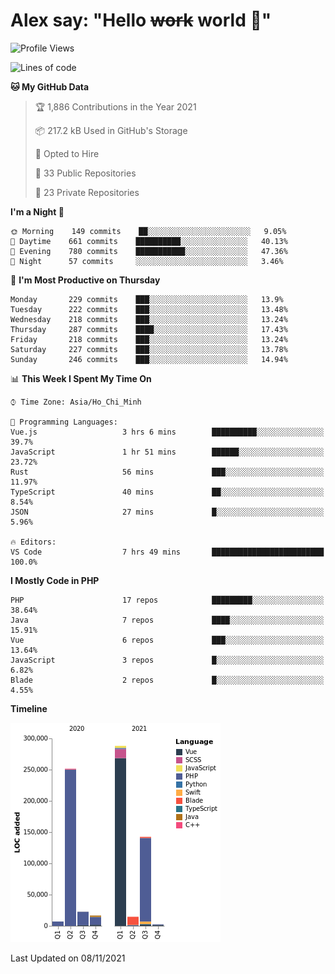 # Alex say: "Hello ~~work~~ world 🐾"

<!--START_SECTION:waka-->
![Profile Views](http://img.shields.io/badge/Profile%20Views-0-blue)

![Lines of code](https://img.shields.io/badge/From%20Hello%20World%20I%27ve%20Written-746275%20lines%20of%20code-blue)

**🐱 My GitHub Data** 

> 🏆 1,886 Contributions in the Year 2021
 > 
> 📦 217.2 kB Used in GitHub's Storage 
 > 
> 💼 Opted to Hire
 > 
> 📜 33 Public Repositories 
 > 
> 🔑 23 Private Repositories  
 > 
**I'm a Night 🦉** 

```text
🌞 Morning    149 commits    ██░░░░░░░░░░░░░░░░░░░░░░░   9.05% 
🌆 Daytime    661 commits    ██████████░░░░░░░░░░░░░░░   40.13% 
🌃 Evening    780 commits    ███████████░░░░░░░░░░░░░░   47.36% 
🌙 Night      57 commits     ░░░░░░░░░░░░░░░░░░░░░░░░░   3.46%

```
📅 **I'm Most Productive on Thursday** 

```text
Monday       229 commits    ███░░░░░░░░░░░░░░░░░░░░░░   13.9% 
Tuesday      222 commits    ███░░░░░░░░░░░░░░░░░░░░░░   13.48% 
Wednesday    218 commits    ███░░░░░░░░░░░░░░░░░░░░░░   13.24% 
Thursday     287 commits    ████░░░░░░░░░░░░░░░░░░░░░   17.43% 
Friday       218 commits    ███░░░░░░░░░░░░░░░░░░░░░░   13.24% 
Saturday     227 commits    ███░░░░░░░░░░░░░░░░░░░░░░   13.78% 
Sunday       246 commits    ███░░░░░░░░░░░░░░░░░░░░░░   14.94%

```


📊 **This Week I Spent My Time On** 

```text
⌚︎ Time Zone: Asia/Ho_Chi_Minh

💬 Programming Languages: 
Vue.js                   3 hrs 6 mins        ██████████░░░░░░░░░░░░░░░   39.7% 
JavaScript               1 hr 51 mins        ██████░░░░░░░░░░░░░░░░░░░   23.72% 
Rust                     56 mins             ███░░░░░░░░░░░░░░░░░░░░░░   11.97% 
TypeScript               40 mins             ██░░░░░░░░░░░░░░░░░░░░░░░   8.54% 
JSON                     27 mins             █░░░░░░░░░░░░░░░░░░░░░░░░   5.96%

🔥 Editors: 
VS Code                  7 hrs 49 mins       █████████████████████████   100.0%

```

**I Mostly Code in PHP** 

```text
PHP                      17 repos            █████████░░░░░░░░░░░░░░░░   38.64% 
Java                     7 repos             ████░░░░░░░░░░░░░░░░░░░░░   15.91% 
Vue                      6 repos             ███░░░░░░░░░░░░░░░░░░░░░░   13.64% 
JavaScript               3 repos             █░░░░░░░░░░░░░░░░░░░░░░░░   6.82% 
Blade                    2 repos             █░░░░░░░░░░░░░░░░░░░░░░░░   4.55%

```


**Timeline**

![Chart not found](https://raw.githubusercontent.com/alexzvn/alexzvn/main/charts/bar_graph.png) 


 Last Updated on 08/11/2021
<!--END_SECTION:waka-->
